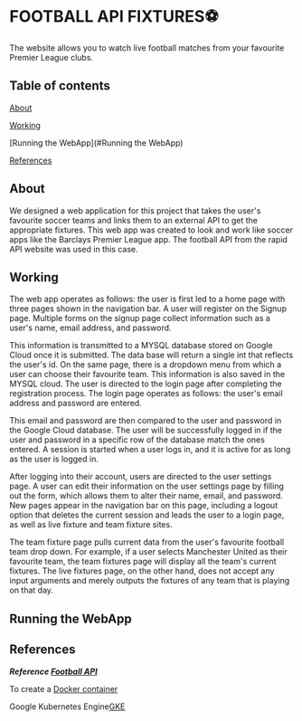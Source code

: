 # FOOTBALL API FIXTURES⚽
The website allows you to watch live football matches from your favourite Premier League clubs.

## Table of contents

[About](#About "Goto About")


[Working](#Working )

[Running the WebApp](#Running the WebApp)


[References](#References)


 

      
  

## About 
  
 We designed a web application for this project that takes the user's favourite soccer teams and links them to an external API to get the appropriate fixtures. This web app was created to look and work like soccer apps like the Barclays Premier League app. The football API from the rapid API website was used in this case.


## Working
 
The web app operates as follows: the user is first led to a home page with three pages shown in the navigation bar. A user will register on the Signup page. Multiple forms on the signup page collect information such as a user's name, email address, and password.

This information is transmitted to a MYSQL database stored on Google Cloud once it is submitted. The data base will return a single int that reflects the user's id. On the same page, there is a dropdown menu from which a user can choose their favourite team.
This information is also saved in the MYSQL cloud. The user is directed to the login page after completing the registration process. The login page operates as follows: the user's email address and password are entered.

This email and password are then compared to the user and password in the Google Cloud database. The user will be successfully logged in if the user and password in a specific row of the database match the ones entered. A session is started when a user logs in, and it is active for as long as the user is logged in.

After logging into their account, users are directed to the user settings page. A user can edit their information on the user settings page by filling out the form, which allows them to alter their name, email, and password. New pages appear in the navigation bar on this page, including a logout option that deletes the current session and leads the user to a login page, as well as live fixture and team fixture sites.


The team fixture page pulls current data from the user's favourite football team drop down. For example, if a user selects Manchester United as their favourite team, the team fixtures page will display all the team's current fixtures. The live fixtures page, on the other hand, does not accept any input arguments and merely outputs the fixtures of any team that is playing on that day.  

## Running the WebApp






## References 

***Reference [Football API](https://www.api-football.com/)***

To create a [Docker container](https://docs.github.com/en/github-ae@latest/actions/creating-actions/creating-a-docker-container-action#creating-a-dockerfile)

Google Kubernetes Engine[GKE](https://cloud.google.com/kubernetes-engine/docs/tutorials/hello-app)


